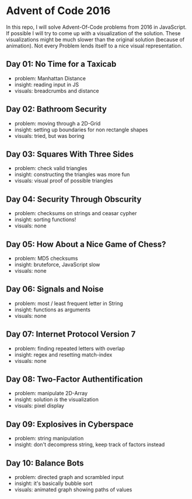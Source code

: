 # Advent of Code 2016

In this repo, I will solve Advent-Of-Code problems from 2016 in JavaScript. If possible I will try to come up with a visualization of the solution. These visualizations might be much slower than the original solution (because of animation). Not every Problem lends itself to a nice visual representation.

## Day 01: No Time for a Taxicab
- problem: Manhattan Distance 
- insight: reading input in JS
- visuals: breadcrumbs and distance
  
## Day 02: Bathroom Security
- problem: moving through a 2D-Grid
- insight: setting up boundaries for non rectangle shapes
- visuals: tried, but was boring

## Day 03: Squares With Three Sides
- problem: check valid triangles
- insight: constructing the triangles was more fun
- visuals: visual proof of possible triangles

## Day 04: Security Through Obscurity
- problem: checksums on strings and ceasar cypher
- insight: sorting functions!
- visuals: none

## Day 05: How About a Nice Game of Chess?
- problem: MD5 checksums
- insight: bruteforce, JavaScript slow
- visuals: none

## Day 06: Signals and Noise
- problem: most / least frequent letter in String
- insight: functions as arguments 
- visuals: none

## Day 07: Internet Protocol Version 7
- problem: finding repeated letters with overlap
- insight: regex and resetting match-index
- visuals: none

## Day 08: Two-Factor Authentification
- problem: manipulate 2D-Array
- insight: solution *is* the visualization
- visuals: pixel display

## Day 09: Explosives in Cyberspace
- problem: string manipulation
- insight: don't decompress string, keep track of factors instead

## Day 10: Balance Bots
- problem: directed graph and scrambled input
- insight: it's basically bubble sort
- visuals: animated graph showing paths of values